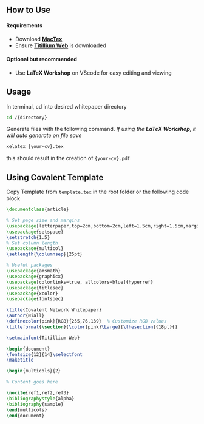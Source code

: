 ## How to Use

#### Requirements
- Download [**MacTex**](https://www.tug.org/mactex/mactex-download.html)
- Ensure [**Titillium Web**](https://fonts.google.com/specimen/Titillium+Web?query=titi) is downloaded

#### Optional but recommended 
- Use **LaTeX Workshop** on VScode for easy editing and viewing

## Usage

In terminal, cd into desired whitepaper directory

```bash
cd /{directory}
```
Generate files with the following command. *If using the **LaTeX Workshop**, it will auto generate on file save*

```bash
xelatex {your-cv}.tex
```

this should result in the creation of ``{your-cv}.pdf``


## Using Covalent Template

Copy Template from `template.tex` in the root folder or the following code block

```tex
\documentclass{article}

% Set page size and margins
\usepackage[letterpaper,top=2cm,bottom=2cm,left=1.5cm,right=1.5cm,marginparwidth=1.75cm]{geometry}
\usepackage{setspace}
\setstretch{1.5}
% Set column length
\usepackage{multicol}
\setlength{\columnsep}{25pt}

% Useful packages
\usepackage{amsmath}
\usepackage{graphicx}
\usepackage[colorlinks=true, allcolors=blue]{hyperref}
\usepackage{titlesec}
\usepackage{xcolor}
\usepackage{fontspec}

\title{Covalent Network Whitepaper}
\author{Niall}
\definecolor{pink}{RGB}{255,76,139}  % Customize RGB values
\titleformat{\section}{\color{pink}\Large}{\thesection}{18pt}{}

\setmainfont{Titillium Web}

\begin{document}
\fontsize{12}{14}\selectfont
\maketitle

\begin{multicols}{2}

% Content goes here

\nocite{ref1,ref2,ref3}
\bibliographystyle{alpha}
\bibliography{sample}
\end{multicols} 
\end{document}
```

